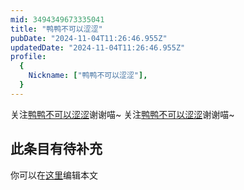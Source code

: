```yaml
---
mid: 3494349673335041
title: "鸭鸭不可以涩涩"
pubDate: "2024-11-04T11:26:46.955Z"
updatedDate: "2024-11-04T11:26:46.955Z"
profile:
  {
    Nickname: ["鸭鸭不可以涩涩"],
  }
---
```


关注[鸭鸭不可以涩涩](https://space.bilibili.com/3494349673335041)谢谢喵~ 关注[鸭鸭不可以涩涩](https://space.bilibili.com/3494349673335041)谢谢喵~

## 此条目有待补充
你可以在[这里](https://github.com/Yuhanawa/VTuber.ICU-Content/edit/master/v/鸭鸭不可以涩涩/index.md)编辑本文
